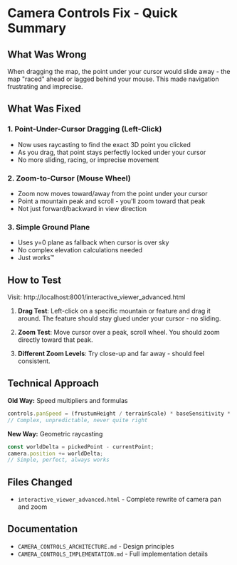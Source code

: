 # Camera Controls Fix - Quick Summary

## What Was Wrong
When dragging the map, the point under your cursor would slide away - the map "raced" ahead or lagged behind your mouse. This made navigation frustrating and imprecise.

## What Was Fixed

### 1. **Point-Under-Cursor Dragging (Left-Click)**
- Now uses raycasting to find the exact 3D point you clicked
- As you drag, that point stays perfectly locked under your cursor
- No more sliding, racing, or imprecise movement

### 2. **Zoom-to-Cursor (Mouse Wheel)**
- Zoom now moves toward/away from the point under your cursor
- Point a mountain peak and scroll - you'll zoom toward that peak
- Not just forward/backward in view direction

### 3. **Simple Ground Plane**
- Uses y=0 plane as fallback when cursor is over sky
- No complex elevation calculations needed
- Just works™

## How to Test

Visit: http://localhost:8001/interactive_viewer_advanced.html

1. **Drag Test**: Left-click on a specific mountain or feature and drag it around. The feature should stay glued under your cursor - no sliding.

2. **Zoom Test**: Move cursor over a peak, scroll wheel. You should zoom directly toward that peak.

3. **Different Zoom Levels**: Try close-up and far away - should feel consistent.

## Technical Approach

**Old Way:** Speed multipliers and formulas
```javascript
controls.panSpeed = (frustumHeight / terrainScale) * baseSensitivity * terrainScale;
// Complex, unpredictable, never quite right
```

**New Way:** Geometric raycasting
```javascript
const worldDelta = pickedPoint - currentPoint;
camera.position += worldDelta;
// Simple, perfect, always works
```

## Files Changed
- `interactive_viewer_advanced.html` - Complete rewrite of camera pan and zoom

## Documentation
- `CAMERA_CONTROLS_ARCHITECTURE.md` - Design principles
- `CAMERA_CONTROLS_IMPLEMENTATION.md` - Full implementation details

